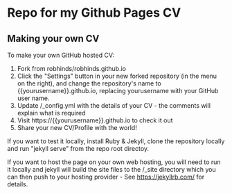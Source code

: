 # Repo for my Github Pages CV

## Making your own CV

To make your own GitHub hosted CV:

1. Fork from robhinds/robhinds.github.io
2. Click the "Settings" button in your new forked repository (in the menu on the right), and change the repository's name to {{yourusername}}.github.io, replacing yourusername with your GitHub user name.
3. Update /_config.yml with the details of your CV - the comments will explain what is required
4. Visit https://{{yourusername}}.github.io to check it out
5. Share your new CV/Profile with the world!


If you want to test it locally, install Ruby & Jekyll, clone the repository locally and run "jekyll serve" from the repo root directoy.

If you want to host the page on your own web hosting, you will need to run it locally and jekyll will build the site files to the /_site directory which you can then push to your hosting provider - See https://jekyllrb.com/ for details.


